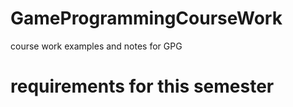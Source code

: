 # GameProgrammingCourseWork
course work examples and notes for GPG

# requirements for this semester
